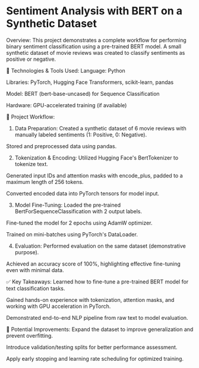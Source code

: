 # Sentiment Analysis with BERT on a Synthetic Dataset

Overview:
This project demonstrates a complete workflow for performing binary sentiment classification using a pre-trained BERT model. A small synthetic dataset of movie reviews was created to classify sentiments as positive or negative.

🔧 Technologies & Tools Used:
Language: Python

Libraries: PyTorch, Hugging Face Transformers, scikit-learn, pandas

Model: BERT (bert-base-uncased) for Sequence Classification

Hardware: GPU-accelerated training (if available)

📁 Project Workflow:
1. Data Preparation:
Created a synthetic dataset of 6 movie reviews with manually labeled sentiments (1: Positive, 0: Negative).

Stored and preprocessed data using pandas.

2. Tokenization & Encoding:
Utilized Hugging Face's BertTokenizer to tokenize text.

Generated input IDs and attention masks with encode_plus, padded to a maximum length of 256 tokens.

Converted encoded data into PyTorch tensors for model input.

3. Model Fine-Tuning:
Loaded the pre-trained BertForSequenceClassification with 2 output labels.

Fine-tuned the model for 2 epochs using AdamW optimizer.

Trained on mini-batches using PyTorch's DataLoader.

4. Evaluation:
Performed evaluation on the same dataset (demonstrative purpose).

Achieved an accuracy score of 100%, highlighting effective fine-tuning even with minimal data.

✅ Key Takeaways:
Learned how to fine-tune a pre-trained BERT model for text classification tasks.

Gained hands-on experience with tokenization, attention masks, and working with GPU acceleration in PyTorch.

Demonstrated end-to-end NLP pipeline from raw text to model evaluation.

📌 Potential Improvements:
Expand the dataset to improve generalization and prevent overfitting.

Introduce validation/testing splits for better performance assessment.

Apply early stopping and learning rate scheduling for optimized training.



